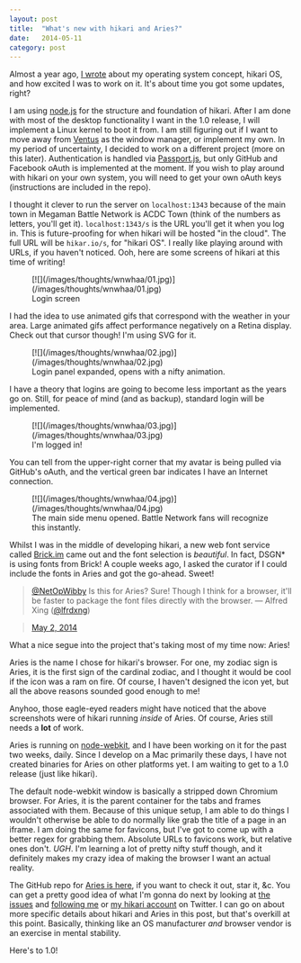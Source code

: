 ```yaml
---
layout: post
title:  "What's new with hikari and Aries?"
date:   2014-05-11
category: post
---
```


Almost a year ago, [I wrote](/thoughts/the-future-of-the-operating-system) about my operating system concept, hikari OS, and how excited I was to work on it. It's about time you got some updates, right?

<div class="divider">
	<span class="divider__shape-01"></span>
	<span class="divider__shape-02"></span>
	<span class="divider__shape-03"></span>
	<span class="divider__shape-04"></span>
</div>

I am using [node.js](http://nodejs.org) for the structure and foundation of hikari. After I am done with most of the desktop functionality I want in the 1.0 release, I will implement a Linux kernel to boot it from. I am still figuring out if I want to move away from [Ventus](https://github.com/rlamana/Ventus) as the window manager, or implement my own. In my period of uncertainty, I decided to work on a different project (more on this later). Authentication is handled via [Passport.js](http://passportjs.org), but only GitHub and Facebook oAuth is implemented at the moment. If you wish to play around with hikari on your own system, you will need to get your own oAuth keys (instructions are included in the repo).

I thought it clever to run the server on `localhost:1343` because of the main town in Megaman Battle Network is ACDC Town (think of the numbers as letters, you'll get it). `localhost:1343/s` is the URL you'll get it when you log in. This is future-proofing for when hikari will be hosted "in the cloud". The full URL will be `hikar.io/s`, for "hikari OS". I really like playing around with URLs, if you haven't noticed. Ooh, here are some screens of hikari at this time of writing!

<figure>
	[![](/images/thoughts/wnwhaa/01.jpg)](/images/thoughts/wnwhaa/01.jpg)
	<figcaption>Login screen</figcaption>
</figure>

I had the idea to use animated gifs that correspond with the weather in your area. Large animated gifs affect performance negatively on a Retina display. Check out that cursor though! I'm using SVG for it.

<figure>
	[![](/images/thoughts/wnwhaa/02.jpg)](/images/thoughts/wnwhaa/02.jpg)
	<figcaption>Login panel expanded, opens with a nifty animation.</figcaption>
</figure>

I have a theory that logins are going to become less important as the years go on. Still, for peace of mind (and as backup), standard login will be implemented.

<figure>
	[![](/images/thoughts/wnwhaa/03.jpg)](/images/thoughts/wnwhaa/03.jpg)
	<figcaption>I'm logged in!</figcaption>
</figure>

You can tell from the upper-right corner that my avatar is being pulled via GitHub's oAuth, and the vertical green bar indicates I have an Internet connection.

<figure>
	[![](/images/thoughts/wnwhaa/04.jpg)](/images/thoughts/wnwhaa/04.jpg)
	<figcaption>The main side menu opened. Battle Network fans will recognize this instantly.</figcaption>
</figure>

<div class="divider">
	<span class="divider__shape-01"></span>
	<span class="divider__shape-02"></span>
	<span class="divider__shape-03"></span>
	<span class="divider__shape-04"></span>
</div>

Whilst I was in the middle of developing hikari, a new web font service called [Brick.im](http://brick.im) came out and the font selection is *beautiful*. In fact, DSGN* is using fonts from Brick! A couple weeks ago, I asked the curator if I could include the fonts in Aries and got the go-ahead. Sweet!

> [@NetOpWibby](https://twitter.com/NetOpWibby) Is this for Aries? Sure! Though I think for a browser, it'll be faster to package the font files directly with the browser. &mdash; Alfred Xing ([@lfrdxng](https://twitter.com/lfrdxng))

> [May 2, 2014](https://twitter.com/lfrdxng/statuses/462260062400950272)

What a nice segue into the project that's taking most of my time now: Aries!

Aries is the name I chose for hikari's browser. For one, my zodiac sign is Aries, it is the first sign of the cardinal zodiac, and I thought it would be cool if the icon was a ram on fire. Of course, I haven't designed the icon yet, but all the above reasons sounded good enough to me!

Anyhoo, those eagle-eyed readers might have noticed that the above screenshots were of hikari running *inside* of Aries. Of course, Aries still needs a **lot** of work.

Aries is running on [node-webkit](https://github.com/rogerwang/node-webkit), and I have been working on it for the past two weeks, daily. Since I develop on a Mac primarily these days, I have not created binaries for Aries on other platforms yet. I am waiting to get to a 1.0 release (just like hikari).

The default node-webkit window is basically a stripped down Chromium browser. For Aries, it is the parent container for the tabs and frames associated with them. Because of this unique setup, I am able to do things I wouldn't otherwise be able to do normally like grab the title of a page in an iframe. I am doing the same for favicons, but I've got to come up with a better regex for grabbing them. Absolute URLs to favicons work, but relative ones don't. *UGH*. I'm learning a lot of pretty nifty stuff though, and it definitely makes my crazy idea of making the browser I want an actual reality.

The GitHub repo for [Aries is here](https://github.com/IdeasNeverCease/Aries), if you want to check it out, star it, &c. You can get a pretty good idea of what I'm gonna do next by looking at [the issues](https://github.com/IdeasNeverCease/Aries/issues) and [following me](https://twitter.com/intent/user?screen_name=netopwibby) or [my hikari account](https://twitter.com/intent/user?screen_name=tadashihikari) on Twitter. I can go on about more specific details about hikari and Aries in this post, but that's overkill at this point. Basically, thinking like an OS manufacturer *and* browser vendor is an exercise in mental stability.

Here's to 1.0!